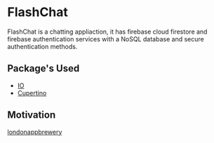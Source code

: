 # FlashChat

FlashChat is a chatting appliaction, it has firebase cloud firestore and firebase authentication services with a NoSQL database and secure authentication methods.

## Package's Used 

- [IO](https://api.flutter.dev/flutter/dart-io/dart-io-library.html)
- [Cupertino](https://docs.flutter.dev/development/ui/widgets/cupertino)

## Motivation 

[londonappbrewery](https://github.com/londonappbrewery/bmi-calculator-flutter)

